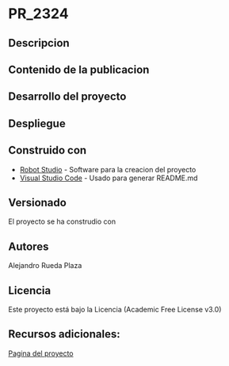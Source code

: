 # PR_2324
## Descripcion


## Contenido de la publicacion

## Desarrollo del proyecto

## Despliegue

## Construido con

* [Robot Studio]() - Software para la creacion del proyecto
* [Visual Studio Code](https://code.visualstudio.com/) - Usado para generar README.md

## Versionado
El proyecto se ha construdio con 

## Autores
Alejandro Rueda Plaza

## Licencia
Este proyecto está bajo la Licencia (Academic Free License v3.0)

## Recursos adicionales:
[Pagina del proyecto](https://github.com/AlejandroRuedaPlaza/PR_2324)
